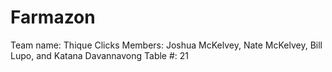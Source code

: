 # Farmazon
Team name: Thique Clicks 
Members: Joshua McKelvey, Nate McKelvey, Bill Lupo, and Katana Davannavong
Table #: 21

